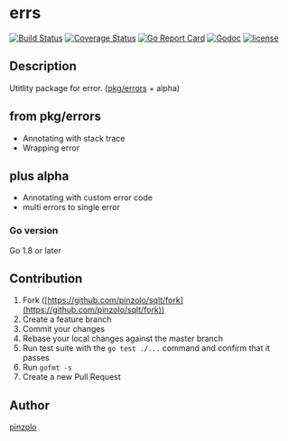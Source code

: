 # errs

[![Build Status](https://travis-ci.org/pinzolo/errz.png)](http://travis-ci.org/pinzolo/errz)
[![Coverage Status](https://coveralls.io/repos/github/pinzolo/errz/badge.svg?branch=master)](https://coveralls.io/github/pinzolo/errz?branch=master)
[![Go Report Card](https://goreportcard.com/badge/github.com/pinzolo/errz)](https://goreportcard.com/report/github.com/pinzolo/errz)
[![Godoc](http://img.shields.io/badge/godoc-reference-blue.svg)](https://godoc.org/github.com/pinzolo/errz)
[![license](http://img.shields.io/badge/license-MIT-blue.svg)](https://raw.githubusercontent.com/pinzolo/errz/master/LICENSE)

## Description

Utitlity package for error. ([pkg/errors](https://github.com/pkg/errors) + alpha)


## from pkg/errors

* Annotating with stack trace
* Wrapping error

## plus alpha

* Annotating with custom error code
* multi errors to single error

### Go version

Go 1.8 or later

## Contribution

1. Fork ([https://github.com/pinzolo/sqlt/fork](https://github.com/pinzolo/sqlt/fork))
1. Create a feature branch
1. Commit your changes
1. Rebase your local changes against the master branch
1. Run test suite with the `go test ./...` command and confirm that it passes
1. Run `gofmt -s`
1. Create a new Pull Request

## Author

[pinzolo](https://github.com/pinzolo)
